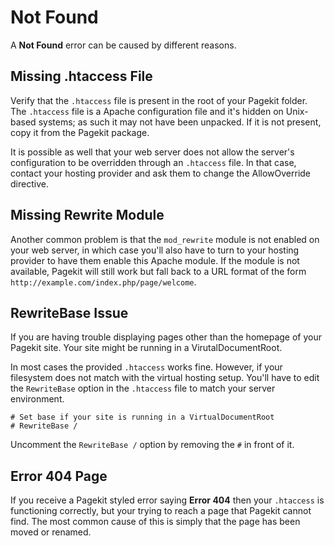 # Not Found
A **Not Found** error can be caused by different reasons.

## Missing .htaccess File
Verify that the `.htaccess` file is present in the root of your Pagekit folder. The `.htaccess` file is a Apache configuration file and it's hidden on Unix-based systems; as such it may not have been unpacked. If it is not present, copy it from the Pagekit package.

It is possible as well that your web server does not allow the server's configuration to be overridden through an `.htaccess` file. In that case, contact your hosting provider and ask them to change the AllowOverride directive.

## Missing Rewrite Module
Another common problem is that the `mod_rewrite` module is not enabled on your web server, in which case you'll also have to turn to your hosting provider to have them enable this Apache module. If the module is not available, Pagekit will still work but fall back to a URL format of the form `http://example.com/index.php/page/welcome`.

## RewriteBase Issue
If you are having trouble displaying pages other than the homepage of your Pagekit site. Your site might be running in a VirutalDocumentRoot.

In most cases the provided `.htaccess` works fine. However, if your filesystem does not match with the virtual hosting setup. You'll have to edit the `RewriteBase` option in the `.htaccess` file to match your server environment.

```
# Set base if your site is running in a VirtualDocumentRoot
# RewriteBase /
```

Uncomment the `RewriteBase /` option by removing the `#` in front of it.

## Error 404 Page
If you receive a Pagekit styled error saying **Error 404** then your `.htaccess` is functioning correctly, but your trying to reach a page that Pagekit cannot find. The most common cause of this is simply that the page has been moved or renamed.
